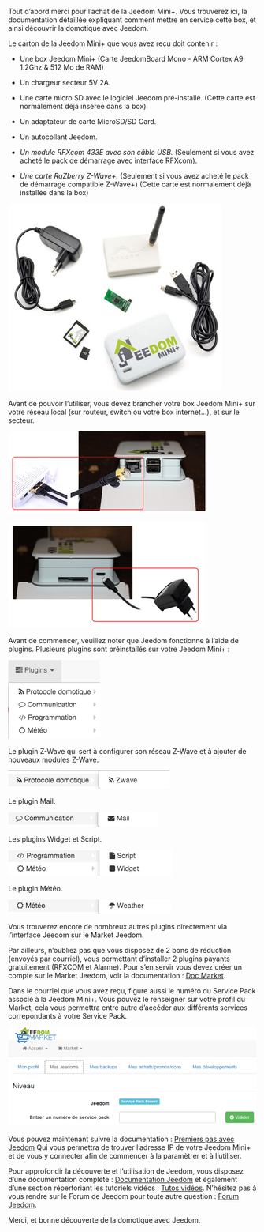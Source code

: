 Tout d’abord merci pour l’achat de la Jeedom Mini+. Vous trouverez ici,
la documentation détaillée expliquant comment mettre en service cette
box, et ainsi découvrir la domotique avec Jeedom.

Le carton de la Jeedom Mini+ que vous avez reçu doit contenir :

-   Une box Jeedom Mini+ (Carte JeedomBoard Mono - ARM Cortex A9 1.2Ghz
    & 512 Mo de RAM)

-   Un chargeur secteur 5V 2A.

-   Une carte micro SD avec le logiciel Jeedom pré-installé. (Cette
    carte est normalement déjà insérée dans la box)

-   Un adaptateur de carte MicroSD/SD Card.

-   Un autocollant Jeedom.

-   *Un module RFXcom 433E avec son câble USB.* (Seulement si vous avez
    acheté le pack de démarrage avec interface RFXcom).

-   *Une carte RaZberry Z-Wave+.* (Seulement si vous avez acheté le pack
    de démarrage compatible Z-Wave+) (Cette carte est normalement déjà
    installée dans la box)

![mini.demarrage01](../images/mini.demarrage01.png)

Avant de pouvoir l’utiliser, vous devez brancher votre box Jeedom Mini+
sur votre réseau local (sur routeur, switch ou votre box internet…​), et
sur le secteur.

![mini.demarrage02](../images/mini.demarrage02.png)

![mini.demarrage03](../images/mini.demarrage03.png)

Avant de commencer, veuillez noter que Jeedom fonctionne à l’aide de
plugins. Plusieurs plugins sont préinstallés sur votre Jeedom Mini+ :

![mini.demarrage04](../images/mini.demarrage04.png)

Le plugin Z-Wave qui sert à configurer son réseau Z-Wave et à ajouter de
nouveaux modules Z-Wave.

![mini.demarrage05](../images/mini.demarrage05.png)

Le plugin Mail.

![mini.demarrage06](../images/mini.demarrage06.png)

Les plugins Widget et Script.

![mini.demarrage07](../images/mini.demarrage07.png)

Le plugin Météo.

![mini.demarrage08](../images/mini.demarrage08.png)

Vous trouverez encore de nombreux autres plugins directement via
l’interface Jeedom sur le Market Jeedom.

Par ailleurs, n’oubliez pas que vous disposez de 2 bons de réduction
(envoyés par courriel), vous permettant d’installer 2 plugins payants
gratuitement (RFXCOM et Alarme). Pour s’en servir vous devez créer un
compte sur le Market Jeedom, voir la documentation : [Doc
Market](https://jeedom.fr/doc_market.php).

Dans le courriel que vous avez reçu, figure aussi le numéro du Service
Pack associé à la Jeedom Mini+. Vous pouvez le renseigner sur votre
profil du Market, cela vous permettra entre autre d’accéder aux
différents services correpondants à votre Service Pack.

![mini.demarrage09](../images/mini.demarrage09.png)

Vous pouvez maintenant suivre la documentation : [Premiers pas avec
Jeedom](https://www.jeedom.fr/doc/documentation/premiers-pas/fr_FR/doc-premiers-pas.html)
Qui vous permettra de trouver l’adresse IP de votre Jeedom Mini+ et de
vous y connecter afin de commencer à la paramètrer et à l’utiliser.

Pour approfondir la découverte et l’utilisation de Jeedom, vous disposez
d’une documentation complète : [Documentation
Jeedom](https://jeedom.fr/doc) et également d’une section répertoriant
les tutoriels vidéos : [Tutos vidéos](https://jeedom.fr/video.php).
N’hésitez pas à vous rendre sur le Forum de Jeedom pour toute autre
question : [Forum Jeedom](https://forum.jeedom.fr/).

Merci, et bonne découverte de la domotique avec Jeedom.
